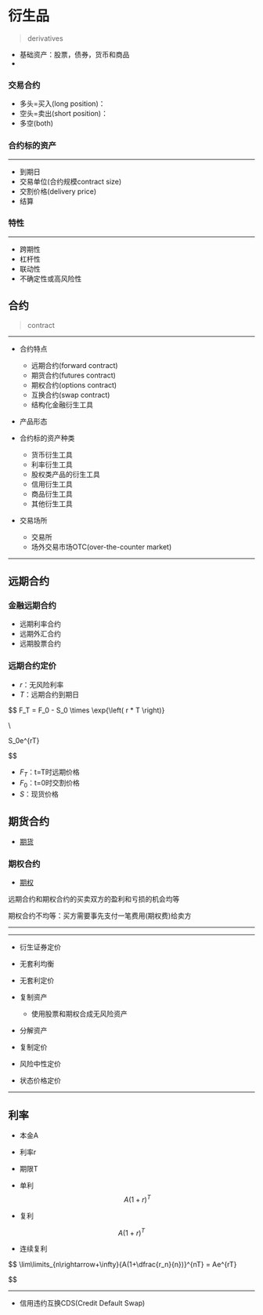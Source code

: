 # 衍生品
> derivatives

- 基础资产：股票，债券，货币和商品
-

### 交易合约
- 多头=买入(long position)：
- 空头=卖出(short position)：
- 多空(both)

### 合约标的资产
---
- 到期日
- 交易单位(合约规模contract size)
- 交割价格(delivery price)
- 结算

### 特性
---
- 跨期性
- 杠杆性
- 联动性
- 不确定性或高风险性


## 合约
> contract
---
- 合约特点
    - 远期合约(forward contract)
    - 期货合约(futures contract)
    - 期权合约(options contract)
    - 互换合约(swap contract)
    - 结构化金融衍生工具

- 产品形态

- 合约标的资产种类
    - 货币衍生工具
    - 利率衍生工具
    - 股权类产品的衍生工具
    - 信用衍生工具
    - 商品衍生工具
    - 其他衍生工具
- 交易场所
    - 交易所
    - 场外交易市场OTC(over-the-counter market)

---

## 远期合约


### 金融远期合约
- 远期利率合约
- 远期外汇合约
- 远期股票合约

### 远期合约定价

- $r$：无风险利率
- $T$：远期合约到期日

$$
F_T = F_0 - S_0 \times \exp{\left( r * T \right)}

\\

S_0e^{rT}

$$
- $F_T$：t=T时远期价格
- $F_0$：t=0时交割价格
- $S$：现货价格



## 期货合约
- [期货](future.md)


### 期权合约

- [期权](option.md)

远期合约和期权合约的买卖双方的盈利和亏损的机会均等

期权合约不均等：买方需要事先支付一笔费用(期权费)给卖方


---

---




- 衍生证券定价

- 无套利均衡

- 无套利定价

- 复制资产
    - 使用股票和期权合成无风险资产
- 分解资产

- 复制定价
- 风险中性定价
- 状态价格定价

---
## 利率

- 本金A
- 利率r

- 期限T

- 单利
$$
A(1+r)^T
$$
- 复利

$$
A(1+r)^T
$$

- 连续复利

$$
\lim\limits_{n\rightarrow+\infty}{A(1+\dfrac{r_n}{n})}^{nT} = Ae^{rT}


$$


---

- 信用违约互换CDS(Credit Default Swap)
